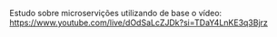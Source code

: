 Estudo sobre microservições utilizando de base o vídeo: https://www.youtube.com/live/dOdSaLcZJDk?si=TDaY4LnKE3q3Bjrz
